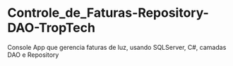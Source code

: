 # Controle_de_Faturas-Repository-DAO-TropTech
 Console App que gerencia faturas de luz, usando SQLServer, C#, camadas DAO e Repository
